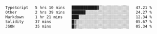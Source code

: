 <!--START_SECTION:waka-->

```txt
TypeScript   5 hrs 10 mins   ███████████▓░░░░░░░░░░░░░   47.21 %
Other        2 hrs 39 mins   ██████░░░░░░░░░░░░░░░░░░░   24.27 %
Markdown     1 hr 21 mins    ███░░░░░░░░░░░░░░░░░░░░░░   12.34 %
Solidity     37 mins         █▒░░░░░░░░░░░░░░░░░░░░░░░   05.67 %
JSON         35 mins         █▒░░░░░░░░░░░░░░░░░░░░░░░   05.34 %
```

<!--END_SECTION:waka-->